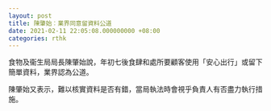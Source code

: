 ```yaml
---
layout: post
title: 陳肇始︰業界同意留資料公道
date: 2021-02-11 22:05:08.000000000 +08:00
categories: rthk
---
```


食物及衞生局局長陳肇始說，年初七後食肆和處所要顧客使用「安心出行」或留下簡單資料，業界認為公道。

陳肇始又表示，難以核實資料是否有錯，當局執法時會視乎負責人有否盡力執行措施。
